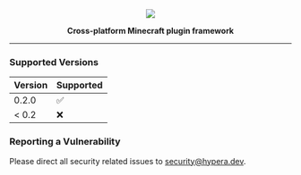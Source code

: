 <div align="center">
    <img src="https://i.hypera.dev/assets/chameleon@750x150.png" />
    <p><strong>Cross-platform Minecraft plugin framework</strong></p>
</div>

-----------

### Supported Versions
| Version | Supported          |
| ------- | ------------------ |
| 0.2.0   | :white_check_mark: |
| < 0.2   | :x:                |

### Reporting a Vulnerability
Please direct all security related issues to [security@hypera.dev](mailto:security@hypera.dev).
